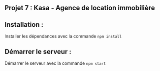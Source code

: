 ## Projet 7 : Kasa - Agence de location immobilière

## Installation :

Installer les dépendances avec la commande `npm install`

## Démarrer le serveur :

Démarrer le serveur avec la commande `npm start`
